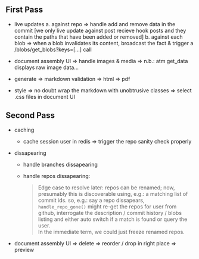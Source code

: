 First Pass
----------

* live updates
  a. against repo
    => handle add and remove data in the commit [we only live update against post recieve hook posts and they contain the paths that have been added or removed]
  b. against each blob
    => when a blob invalidates its content, broadcast the fact & trigger a /blobs/get_blobs?keys=[...] call

* document assembly UI
  => handle images & media
  => n.b.: atm get_data displays raw image data...

* generate
  => markdown validation
  => html
  => pdf

* style
  => no doubt wrap the markdown with unobtrusive classes
  => select .css files in document UI


Second Pass
-----------

* caching
  * cache session user in redis
  => trigger the repo sanity check properly

* dissapearing
  * handle branches dissapearing
  * handle repos dissapearing:
    
    > Edge case to resolve later: repos can be renamed; now, presumably this is discoverable using, e.g.: a matching list of commit ids.  so, e.g.: say a repo dissapears, ``handle_repo_gone()`` might re-get the repos for user from github, interrogate the description / commit history / blobs listing and either auto switch if a match is found or query the user.  
    > In the immediate term, we could just freeze renamed repos.

* document assembly UI
  => delete
  => reorder / drop in right place
  => preview
